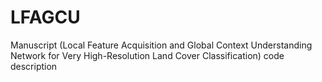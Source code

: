 # LFAGCU
Manuscript (Local Feature Acquisition and Global Context Understanding Network for Very High-Resolution Land Cover Classification) code description
